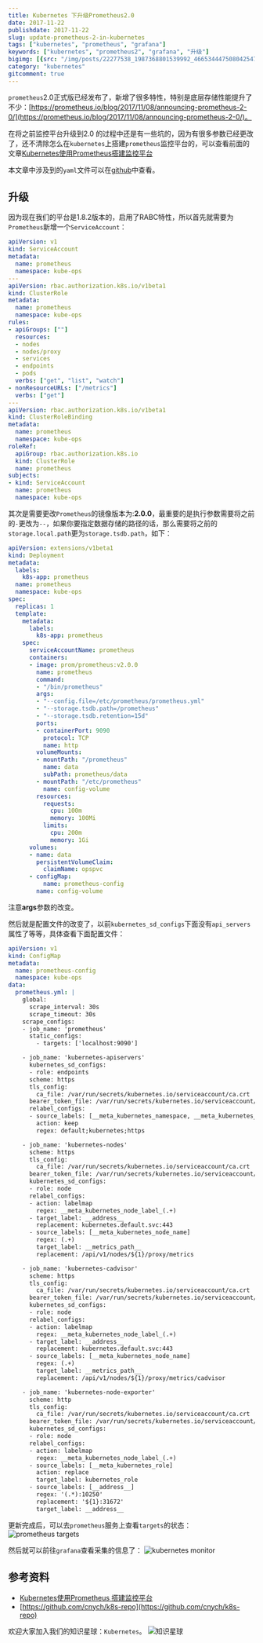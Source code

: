 ```yaml
---
title: Kubernetes 下升级Prometheus2.0
date: 2017-11-22
publishdate: 2017-11-22
slug: update-prometheus-2-in-kubernetes
tags: ["kubernetes", "prometheus", "grafana"]
keywords: ["kubernetes", "prometheus2", "grafana", "升级"]
bigimg: [{src: "/img/posts/22277538_1987368801539992_4665344475080425472_n.jpg", desc: "It is always a new adventure, and I am always impressed with how beautiful nature is"}]
category: "kubernetes"
gitcomment: true
---
```


`prometheus`2.0正式版已经发布了，新增了很多特性，特别是底层存储性能提升了不少：[https://prometheus.io/blog/2017/11/08/announcing-prometheus-2-0/](https://prometheus.io/blog/2017/11/08/announcing-prometheus-2-0/)。

在将之前监控平台升级到2.0 的过程中还是有一些坑的，因为有很多参数已经更改了，还不清除怎么在`kubernetes`上搭建`prometheus`监控平台的，可以查看前面的文章[Kubernetes使用Prometheus搭建监控平台](/post/kubernetes-monitor-prometheus-grafana/)

本文章中涉及到的`yaml`文件可以在[github](https://github.com/cnych/k8s-repo/tree/master/prometheus)中查看。

<!--more-->

## 升级

因为现在我们的平台是1.8.2版本的，启用了RABC特性，所以首先就需要为`Prometheus`新增一个`ServiceAccount`：
```yaml
apiVersion: v1
kind: ServiceAccount
metadata:
  name: prometheus
  namespace: kube-ops
---
apiVersion: rbac.authorization.k8s.io/v1beta1
kind: ClusterRole
metadata:
  name: prometheus
  namespace: kube-ops
rules:
- apiGroups: [""]
  resources:
  - nodes
  - nodes/proxy
  - services
  - endpoints
  - pods
  verbs: ["get", "list", "watch"]
- nonResourceURLs: ["/metrics"]
  verbs: ["get"]
---
apiVersion: rbac.authorization.k8s.io/v1beta1
kind: ClusterRoleBinding
metadata:
  name: prometheus
  namespace: kube-ops
roleRef:
  apiGroup: rbac.authorization.k8s.io
  kind: ClusterRole
  name: prometheus
subjects:
- kind: ServiceAccount
  name: prometheus
  namespace: kube-ops
```

其次是需要更改`Prometheus`的镜像版本为:**2.0.0**，最重要的是执行参数需要将之前的`-`更改为`--`，如果你要指定数据存储的路径的话，那么需要将之前的`storage.local.path`更为`storage.tsdb.path`，如下：
```yaml
apiVersion: extensions/v1beta1
kind: Deployment
metadata:
  labels:
    k8s-app: prometheus
  name: prometheus
  namespace: kube-ops
spec:
  replicas: 1
  template:
    metadata:
      labels:
        k8s-app: prometheus
    spec:
      serviceAccountName: prometheus
      containers:
      - image: prom/prometheus:v2.0.0
        name: prometheus
        command:
        - "/bin/prometheus"
        args:
        - "--config.file=/etc/prometheus/prometheus.yml"
        - "--storage.tsdb.path=/prometheus"
        - "--storage.tsdb.retention=15d"
        ports:
        - containerPort: 9090
          protocol: TCP
          name: http
        volumeMounts:
        - mountPath: "/prometheus"
          name: data
          subPath: prometheus/data
        - mountPath: "/etc/prometheus"
          name: config-volume
        resources:
          requests:
            cpu: 100m
            memory: 100Mi
          limits:
            cpu: 200m
            memory: 1Gi
      volumes:
      - name: data
        persistentVolumeClaim:
          claimName: opspvc
      - configMap:
          name: prometheus-config
        name: config-volume
```

注意**args**参数的改变。

然后就是配置文件的改变了，以前`kubernetes_sd_configs`下面没有`api_servers`属性了等等，具体查看下面配置文件：
```yaml
apiVersion: v1
kind: ConfigMap
metadata:
  name: prometheus-config
  namespace: kube-ops
data:
  prometheus.yml: |
    global:
      scrape_interval: 30s
      scrape_timeout: 30s
    scrape_configs:
    - job_name: 'prometheus'
      static_configs:
        - targets: ['localhost:9090']

    - job_name: 'kubernetes-apiservers'
      kubernetes_sd_configs:
      - role: endpoints
      scheme: https
      tls_config:
        ca_file: /var/run/secrets/kubernetes.io/serviceaccount/ca.crt
      bearer_token_file: /var/run/secrets/kubernetes.io/serviceaccount/token
      relabel_configs:
      - source_labels: [__meta_kubernetes_namespace, __meta_kubernetes_service_name, __meta_kubernetes_endpoint_port_name]
        action: keep
        regex: default;kubernetes;https

    - job_name: 'kubernetes-nodes'
      scheme: https
      tls_config:
        ca_file: /var/run/secrets/kubernetes.io/serviceaccount/ca.crt
      bearer_token_file: /var/run/secrets/kubernetes.io/serviceaccount/token
      kubernetes_sd_configs:
      - role: node
      relabel_configs:
      - action: labelmap
        regex: __meta_kubernetes_node_label_(.+)
      - target_label: __address__
        replacement: kubernetes.default.svc:443
      - source_labels: [__meta_kubernetes_node_name]
        regex: (.+)
        target_label: __metrics_path__
        replacement: /api/v1/nodes/${1}/proxy/metrics

    - job_name: 'kubernetes-cadvisor'
      scheme: https
      tls_config:
        ca_file: /var/run/secrets/kubernetes.io/serviceaccount/ca.crt
      bearer_token_file: /var/run/secrets/kubernetes.io/serviceaccount/token
      kubernetes_sd_configs:
      - role: node
      relabel_configs:
      - action: labelmap
        regex: __meta_kubernetes_node_label_(.+)
      - target_label: __address__
        replacement: kubernetes.default.svc:443
      - source_labels: [__meta_kubernetes_node_name]
        regex: (.+)
        target_label: __metrics_path__
        replacement: /api/v1/nodes/${1}/proxy/metrics/cadvisor

    - job_name: 'kubernetes-node-exporter'
      scheme: http
      tls_config:
        ca_file: /var/run/secrets/kubernetes.io/serviceaccount/ca.crt
      bearer_token_file: /var/run/secrets/kubernetes.io/serviceaccount/token
      kubernetes_sd_configs:
      - role: node
      relabel_configs:
      - action: labelmap
        regex: __meta_kubernetes_node_label_(.+)
      - source_labels: [__meta_kubernetes_role]
        action: replace
        target_label: kubernetes_role
      - source_labels: [__address__]
        regex: '(.*):10250'
        replacement: '${1}:31672'
        target_label: __address__
```

更新完成后，可以去`prometheus`服务上查看`targets`的状态：
![prometheus targets](/img/posts/WX20171122-170347.png)

然后就可以前往`grafana`查看采集的信息了：
![kubernetes monitor](/img/posts/WX20171122-165339.png)



## 参考资料

* [Kubernetes使用Prometheus 搭建监控平台](/post/kubernetes-monitor-prometheus-grafana/)
* [https://github.com/cnych/k8s-repo](https://github.com/cnych/k8s-repo)

欢迎大家加入我们的知识星球：`Kubernetes`。
![知识星球](/img/xq.png)

<!--adsense-self-->